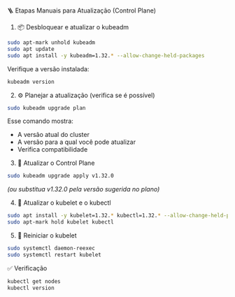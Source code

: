 🪜 Etapas Manuais para Atualização (Control Plane)

1. 📦 Desbloquear e atualizar o kubeadm
```bash
sudo apt-mark unhold kubeadm
sudo apt update
sudo apt install -y kubeadm=1.32.* --allow-change-held-packages
```

Verifique a versão instalada:
```bash
kubeadm version
```

2. ⚙️ Planejar a atualização (verifica se é possível)
```bash
sudo kubeadm upgrade plan
```

Esse comando mostra:
- A versão atual do cluster
- A versão para a qual você pode atualizar
- Verifica compatibilidade

3. 🚀 Atualizar o Control Plane
```bash
sudo kubeadm upgrade apply v1.32.0
```

*(ou substitua v1.32.0 pela versão sugerida no plano)*

4. 🔄 Atualizar o kubelet e o kubectl
```bash
sudo apt install -y kubelet=1.32.* kubectl=1.32.* --allow-change-held-packages
sudo apt-mark hold kubelet kubectl
```

5. 🔁 Reiniciar o kubelet
```bash
sudo systemctl daemon-reexec
sudo systemctl restart kubelet
```

✅ Verificação
```bash
kubectl get nodes
kubectl version
```
